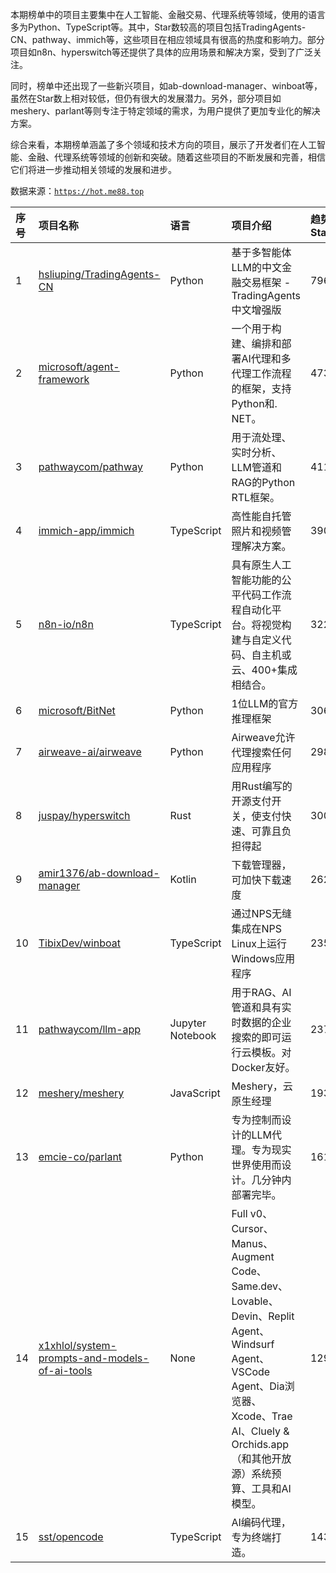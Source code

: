 本期榜单中的项目主要集中在人工智能、金融交易、代理系统等领域，使用的语言多为Python、TypeScript等。其中，Star数较高的项目包括TradingAgents-CN、pathway、immich等，这些项目在相应领域具有很高的热度和影响力。部分项目如n8n、hyperswitch等还提供了具体的应用场景和解决方案，受到了广泛关注。

同时，榜单中还出现了一些新兴项目，如ab-download-manager、winboat等，虽然在Star数上相对较低，但仍有很大的发展潜力。另外，部分项目如meshery、parlant等则专注于特定领域的需求，为用户提供了更加专业化的解决方案。

综合来看，本期榜单涵盖了多个领域和技术方向的项目，展示了开发者们在人工智能、金融、代理系统等领域的创新和突破。随着这些项目的不断发展和完善，相信它们将进一步推动相关领域的发展和进步。

数据来源：[`https://hot.me88.top`](https://hot.me88.top)

|序号|项目名称|语言|项目介绍|趋势Star|当前Star|热度|创建时间|
|:---|:---|:---|:---|:---|:---|:---|:---|
|1|[hsliuping/TradingAgents-CN](https://github.com/hsliuping/TradingAgents-CN)|Python|基于多智能体LLM的中文金融交易框架 - TradingAgents中文增强版|796|9013|259|2025-06-26|
|2|[microsoft/agent-framework](https://github.com/microsoft/agent-framework)|Python|一个用于构建、编排和部署AI代理和多代理工作流程的框架，支持Python和. NET。|473|2065|152|2025-04-28|
|3|[pathwaycom/pathway](https://github.com/pathwaycom/pathway)|Python|用于流处理、实时分析、LLM管道和RAG的Python RTL框架。|411|44568|126|2022-11-27|
|4|[immich-app/immich](https://github.com/immich-app/immich)|TypeScript|高性能自托管照片和视频管理解决方案。|390|79702|119|2022-02-03|
|5|[n8n-io/n8n](https://github.com/n8n-io/n8n)|TypeScript|具有原生人工智能功能的公平代码工作流程自动化平台。将视觉构建与自定义代码、自主机或云、400+集成相结合。|322|145109|117|2019-06-22|
|6|[microsoft/BitNet](https://github.com/microsoft/BitNet)|Python|1位LLM的官方推理框架|306|22493|103|2024-08-05|
|7|[airweave-ai/airweave](https://github.com/airweave-ai/airweave)|Python|Airweave允许代理搜索任何应用程序|298|3795|97|2024-12-24|
|8|[juspay/hyperswitch](https://github.com/juspay/hyperswitch)|Rust|用Rust编写的开源支付开关，使支付快速、可靠且负担得起|300|35305|96|2022-10-17|
|9|[amir1376/ab-download-manager](https://github.com/amir1376/ab-download-manager)|Kotlin|下载管理器，可加快下载速度|262|9991|80|2024-07-07|
|10|[TibixDev/winboat](https://github.com/TibixDev/winboat)|TypeScript|通过NPS无缝集成在NPS Linux上运行Windows应用程序|235|5751|73|2025-04-04|
|11|[pathwaycom/llm-app](https://github.com/pathwaycom/llm-app)|Jupyter Notebook|用于RAG、AI管道和具有实时数据的企业搜索的即可运行云模板。对Docker友好。|237|41230|71|2023-07-19|
|12|[meshery/meshery](https://github.com/meshery/meshery)|JavaScript|Meshery，云原生经理|193|8135|61|2018-11-14|
|13|[emcie-co/parlant](https://github.com/emcie-co/parlant)|Python|专为控制而设计的LLM代理。专为现实世界使用而设计。几分钟内部署完毕。|161|13391|52|2024-02-15|
|14|[x1xhlol/system-prompts-and-models-of-ai-tools](https://github.com/x1xhlol/system-prompts-and-models-of-ai-tools)|None|Full v0、Cursor、Manus、Augment Code、Same.dev、Lovable、Devin、Replit Agent、Windsurf Agent、VSCode Agent、Dia浏览器、Xcode、Trae AI、Cluely & Orchids.app（和其他开放源）系统预算、工具和AI模型。|129|89671|45|2025-03-05|
|15|[sst/opencode](https://github.com/sst/opencode)|TypeScript|AI编码代理，专为终端打造。|143|26535|45|2025-04-30|